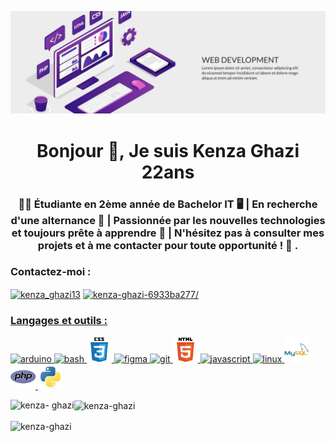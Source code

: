 ![logo](https://github.com/kenza-ghazi/kenza-ghazi/blob/main/bkg.jpg?raw=true)
<h1 align="center">Bonjour 👋, Je suis Kenza Ghazi 22ans </h1>
<h3 align="center">👩‍💻 Étudiante en 2ème année de Bachelor IT 🖥️ | En recherche d'une alternance 🔄 | Passionnée par les nouvelles technologies et toujours prête à apprendre 🚀 | N'hésitez pas à consulter mes projets et à me contacter pour toute opportunité ! 💌
.</h3>

<h3 align="left" >Contactez-moi :</h3>
<p align="left">
<a href="https://twitter.com/kenza_ghazi13" target="blank"><img align="center" src="https : //raw.githubusercontent.com/rahuldkjain/github-profile-readme-generator/master/src/images/icons/Social/twitter.svg" alt="kenza_ghazi13" height="30" width="40" /></a>
<a href="https://linkedin.com/in/kenza-ghazi-6933ba277/" target="blank"><img align="center" src="https://raw.githubusercontent.com/rahuldkjain/ github-profile-readme-generator/master/src/images/icons/Social/linked-in-alt.svg" alt="kenza-ghazi-6933ba277/" height="30" width="40" /></ a>
</p>

<h3 align="left">Langages et outils :</h3>
<p align="left"> <a href="https://www.arduino.cc/" target="_blank" rel="noreferrer"> <img src="https://cdn.worldvectorlogo.com/ logos/arduino-1.svg" alt="arduino" width="40" height="40"/> </a> <a href="https://www.gnu.org/software/bash/" cible ="_blank" rel="noreferrer"> <img src="https://www.vectorlogo.zone/logos/gnu_bash/gnu_bash-icon.svg" alt="bash" width="40" height="40" /> </a> <a href="https://www.w3schools.com/css/" target="_blank" rel="noreferrer"> <img src="https://raw.githubusercontent.com/devicons/devicon/master/icons/css3/css3-original-wordmark.svg" alt="css3" width="40" height="40"/> </a> <a href="https:// www.figma.com/" target="_blank" rel="noreferrer"> <img src="https://www.vectorlogo.zone/logos/figma/figma-icon.svg" alt="figma" width= "40" hauteur="40"/> </a> <a href="https://git-scm.com/" target="_blank" rel="noreferrer"> <img src="https:// www.vectorlogo.zone/logos/git-scm/git-scm-icon.svg" alt="git" width="40" height="40"/> </a> <a href="https:// www.w3.org/html/" target="_blank" rel="noreferrer"> <img src="https://raw.githubusercontent.com/devicons/devicon/master/icons/html5/html5-original-wordmark.svg" alt="html5" width="40" height="40 "/> </a> <a href="https://developer.mozilla.org/en-US/docs/Web/JavaScript" target="_blank" rel="noreferrer"> <img src="https : //raw.githubusercontent.com/devicons/devicon/master/icons/javascript/javascript-original.svg" alt="javascript" width="40" height="40"/> </a> <a href=" https://www.linux.org/" target="_blank" rel="noreferrer"> <img src="https://raw.githubusercontent.com/devicons/devicon/master/icons/linux/linux-original .svg" alt="linux" width="40" height="40"/> </a> <a href="https://www.mysql.com/" target="_blank" rel="noreferrer"> <img src="https://raw.githubusercontent.com/devicons/devicon/master/icons/mysql/mysql-original-wordmark.svg" alt="mysql" width="40" height="40"/> </a> <a href="https://www.php.net" target="_blank" rel="noreferrer"> <img src="https://raw.githubusercontent.com/devicons/devicon/master /icons/php/php-original.svg" alt="php" width="40" height="40"/> </a> <a href="https://www.python.org" target=" _blanc"rel="noreferrer"> <img src="https://raw.githubusercontent.com/devicons/devicon/master/icons/python/python-original.svg" alt="python" width="40" height=" 40"/> </a> </p>

<p><img align="left" src="https://github-readme-stats.vercel.app/api/top-langs?username=kenza-ghazi&show_icons=true&locale=en&layout=compact" alt="kenza- ghazi" /></p>

<p> <img align="center" src="https://github-readme-stats.vercel.app/api?username=kenza-ghazi&show_icons=true&locale=en" alt ="kenza-ghazi" /></p>

<p><img align="center" src="https://github-readme-streak-stats.herokuapp.com/?user=kenza-ghazi&" alt= "kenza-ghazi" /></p>
